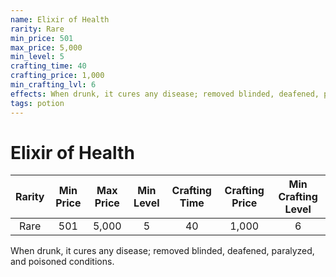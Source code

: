 ```yaml
---
name: Elixir of Health
rarity: Rare
min_price: 501
max_price: 5,000
min_level: 5
crafting_time: 40
crafting_price: 1,000
min_crafting_lvl: 6
effects: When drunk, it cures any disease; removed blinded, deafened, paralyzed, and poisoned conditions.
tags: potion
---
```

# Elixir of Health


| **Rarity** | **Min Price** | **Max Price** | **Min Level** | **Crafting Time** | **Crafting Price** | **Min Crafting Level** |
|:---:|:---:|:---:|:---:|:---:|:---:|:---:|
| Rare | 501 | 5,000 | 5 | 40 | 1,000 | 6 |

When drunk, it cures any disease; removed blinded, deafened, paralyzed, and poisoned conditions.